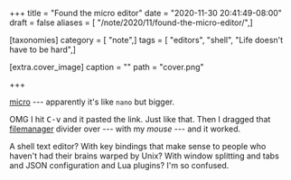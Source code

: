 +++
title = "Found the micro editor"
date = "2020-11-30 20:41:49-08:00"
draft = false
aliases = [ "/note/2020/11/found-the-micro-editor/",]

[taxonomies]
category = [ "note",]
tags = [ "editors", "shell", "Life doesn't have to be hard",]

[extra.cover_image]
caption = ""
path = "cover.png"

+++

[micro]: https://micro-editor.github.io/
[filemanager]: https://github.com/NicolaiSoeborg/filemanager-plugin

[micro][] --- apparently it's like `nano` but bigger.

OMG I hit <kbd>C-v</kbd> and it pasted the link.
Just like that.
Then I dragged that [filemanager][] divider over --- with my *mouse* --- and it worked.

A shell text editor?
With key bindings that make sense to people who haven't had their brains warped by Unix?
With window splitting and tabs and JSON configuration and Lua plugins?
I'm so confused.